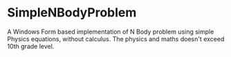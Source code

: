 # SimpleNBodyProblem
A Windows Form based implementation of N Body problem using simple Physics equations, without calculus.
The physics and maths doesn't exceed 10th grade level. 
